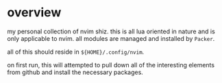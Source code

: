 # overview

my personal collection of nvim shiz. this is all lua oriented in nature and is
only applicable to nvim.  all modules are managed and installed by `Packer`.

all of this should reside in `${HOME}/.config/nvim`.  

on first run, this will attempted to pull down all of the interesting elements
from github and install the necessary packages.
